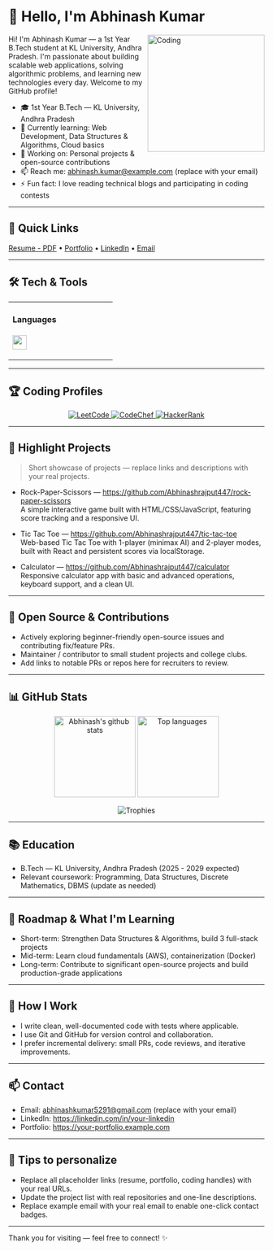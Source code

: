 # 👋 Hello, I'm Abhinash Kumar
<img align="right" alt="Coding" width="230" src="https://raw.githubusercontent.com/Abhinashrajput447/Abhinashrajput447/main/assets/hero-code.gif" />

Hi! I'm Abhinash Kumar — a 1st Year B.Tech student at KL University, Andhra Pradesh. I'm passionate about building scalable web applications, solving algorithmic problems, and learning new technologies every day. Welcome to my GitHub profile!

- 🎓 1st Year B.Tech — KL University, Andhra Pradesh
- 🌱 Currently learning: Web Development, Data Structures & Algorithms, Cloud basics
- 🔭 Working on: Personal projects & open-source contributions
- 📫 Reach me: abhinash.kumar@example.com (replace with your email)
- ⚡ Fun fact: I love reading technical blogs and participating in coding contests

---

## 🔭 Quick Links
[Resume - PDF](https://example.com/your-resume.pdf) • [Portfolio](https://your-portfolio.example.com) • [LinkedIn](https://linkedin.com/in/your-linkedin) • [Email](mailto:abhinash.kumar@example.com)

---

## 🛠️ Tech & Tools

<table>
  <tr>
    <td valign="top" width="50%">
      <h4>Languages</h4>
      <p>
        <img src="https://skillicons.dev/icons?i=python,java,c,cpp,js,ts" height="28"/>
      </p>
  </tr>
</table>

---

## 🏆 Coding Profiles
<div align="center">
  <a href="https://leetcode.com/Abhinash_4749" target="_blank">
    <img src="https://img.shields.io/badge/LeetCode-FFA116?style=for-the-badge&logo=LeetCode&logoColor=white" alt="LeetCode"/>
  </a>
  <a href="https://www.codechef.com/users/klu2500030978" target="_blank">
    <img src="https://img.shields.io/badge/CodeChef-%23964B00?style=for-the-badge&logo=CodeChef&logoColor=white" alt="CodeChef"/>
  </a>
  <a href="https://www.hackerrank.com/@h2500030978" target="_blank">
    <img src="https://img.shields.io/badge/HackerRank-2EC866?style=for-the-badge&logo=HackerRank&logoColor=white" alt="HackerRank"/>
  </a>
  
</div>

---

## 💼 Highlight Projects
> Short showcase of projects — replace links and descriptions with your real projects.

- Rock-Paper-Scissors — https://github.com/Abhinashrajput447/rock-paper-scissors  
  A simple interactive game built with HTML/CSS/JavaScript, featuring score tracking and a responsive UI.

- Tic Tac Toe — https://github.com/Abhinashrajput447/tic-tac-toe  
  Web-based Tic Tac Toe with 1-player (minimax AI) and 2-player modes, built with React and persistent scores via localStorage.

- Calculator — https://github.com/Abhinashrajput447/calculator  
  Responsive calculator app with basic and advanced operations, keyboard support, and a clean UI.

---

## 🚀 Open Source & Contributions
- Actively exploring beginner-friendly open-source issues and contributing fix/feature PRs.
- Maintainer / contributor to small student projects and college clubs.
- Add links to notable PRs or repos here for recruiters to review.

---

## 📊 GitHub Stats

<div align="center">
  <img src="https://github-readme-stats.vercel.app/api?username=Abhinashrajput447&theme=tokyonight&show_icons=true&include_all_commits=true&count_private=true" alt="Abhinash's github stats" height="160"/>
  <img src="https://github-readme-stats.vercel.app/api/top-langs/?username=Abhinashrajput447&theme=tokyonight&layout=compact" alt="Top languages" height="160"/>
</div>

<p align="center">
  <img src="https://github-profile-trophy.vercel.app/?username=ryo-ma&theme=juicyfresh" alt="Trophies" />
</p>


---

## 📚 Education
- B.Tech — KL University, Andhra Pradesh (2025 - 2029 expected)
- Relevant coursework: Programming, Data Structures, Discrete Mathematics, DBMS (update as needed)

---

## 🧭 Roadmap & What I'm Learning
- Short-term: Strengthen Data Structures & Algorithms, build 3 full-stack projects
- Mid-term: Learn cloud fundamentals (AWS), containerization (Docker)
- Long-term: Contribute to significant open-source projects and build production-grade applications

---

## 📝 How I Work
- I write clean, well-documented code with tests where applicable.
- I use Git and GitHub for version control and collaboration.
- I prefer incremental delivery: small PRs, code reviews, and iterative improvements.

---

## 📫 Contact
- Email: abhinashkumar5291@gmail.com (replace with your email)
- LinkedIn: https://linkedin.com/in/your-linkedin
- Portfolio: https://your-portfolio.example.com

---

## 🙌 Tips to personalize
- Replace all placeholder links (resume, portfolio, coding handles) with your real URLs.
- Update the project list with real repositories and one-line descriptions.
- Replace example email with your real email to enable one-click contact badges.

---

Thank you for visiting — feel free to connect! ✨
